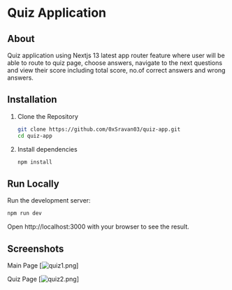 # Quiz Application

## About

Quiz application using Nextjs 13 latest app router feature where user will be able to route to quiz page, choose answers, navigate to the next questions and view their score including total score, no.of correct answers and wrong answers.


## Installation
1. Clone the Repository

    ```bash
    git clone https://github.com/0xSravan03/quiz-app.git
    cd quiz-app
    ```
2. Install dependencies

    ```bash
    npm install
    ```

## Run Locally
Run the development server:

```bash
npm run dev
```
Open http://localhost:3000 with your browser to see the result.
## Screenshots

Main Page
[![quiz1.png](https://i.postimg.cc/63xWbGPd/quiz1.png)]

Quiz Page
[![quiz2.png](https://i.postimg.cc/LX5T7nZ8/quiz2.png)]

